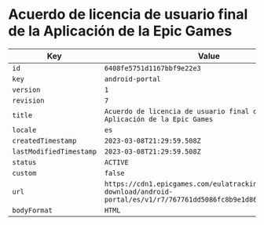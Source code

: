 # Acuerdo de licencia de usuario final de la Aplicación de la Epic Games

| Key | Value |
| --- | ----- |
| `id` | `6408fe5751d1167bbf9e22e3` |
| `key` | `android-portal` |
| `version` | `1` |
| `revision` | `7` |
| `title` | `Acuerdo de licencia de usuario final de la Aplicación de la Epic Games` |
| `locale` | `es` |
| `createdTimestamp` | `2023-03-08T21:29:59.508Z` |
| `lastModifiedTimestamp` | `2023-03-08T21:29:59.508Z` |
| `status` | `ACTIVE` |
| `custom` | `false` |
| `url` | `https://cdn1.epicgames.com/eulatracking-download/android-portal/es/v1/r7/767761dd5086fc8b9e1d863d564c76ad.pdf` |
| `bodyFormat` | `HTML` |
